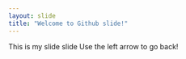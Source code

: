 ```yaml
---
layout: slide
title: "Welcome to Github slide!"
---
```

This is my slide slide
Use the left arrow to go back!
